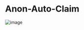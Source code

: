 # Anon-Auto-Claim
![image](https://github.com/FnPrtScr/Anon-Auto-Claim/assets/86066853/a0ec2c15-bb09-45aa-a9ca-ea5f3615b9b3)
